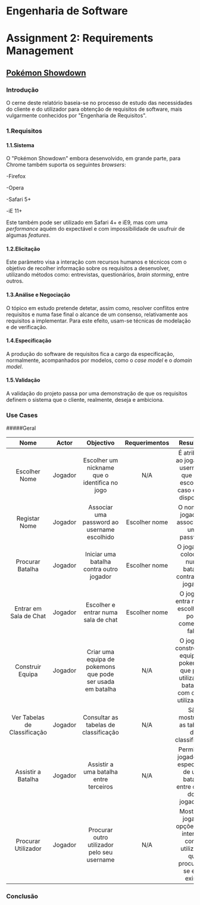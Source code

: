 
# **Engenharia de Software**
# Assignment 2: Requirements Management

## [Pokémon Showdown](https://www.pokemonshowdown.com)

### Introdução
O cerne deste relatório baseia-se no processo de estudo das necessidades do cliente e do utilizador para obtenção de requisitos de software, mais vulgarmente conhecidos por "Engenharia de Requisitos".

### 1.Requisitos

#### 1.1.Sistema

O "Pokémon Showdown" embora desenvolvido, em grande parte, para Chrome também suporta os seguintes *browsers*:
<p> -Firefox </p>
<p> -Opera </p>
<p> -Safari 5+ </p>
<p> -iE 11+ </p>
    
Este também pode ser utilizado em Safari 4+ e iE9, mas com uma *performance* aquém do expectável e com impossibilidade de usufruir de algumas *features*.

#### 1.2.Elicitação
Este parâmetro visa a interação com recursos humanos e técnicos com o objetivo de recolher informação sobre os requisitos a desenvolver, utilizando métodos como: entrevistas, questionários, *brain storming*, entre outros.

#### 1.3.Análise e Negociação
O tópico em estudo pretende detetar, assim como, resolver conflitos entre requisitos e numa fase final o alcance de um consenso, relativamente aos requisitos a implementar. Para este efeito, usam-se técnicas de modelação e de verificação.

#### 1.4.Especificação
A produção do software de requisitos fica a cargo da especificação, normalmente, acompanhados por modelos, como o *case model* e o *domain model*.

#### 1.5.Validação
A validação do projeto passa por uma demonstração de que os requisitos definem o sistema que o cliente, realmente, deseja e ambiciona.

### Use Cases

#####Geral

|Nome|Actor|Objectivo|Requerimentos|Resultado|
|:--:|:----:|:-------:|:-----------:|:-------:|
|Escolher Nome|Jogador|Escolher um nickname que o identifica no jogo|N/A|É atribuído ao jogador o username que este escolheu, caso esteja disponível|
|Registar Nome|Jogador|Associar uma password ao username escolhido|Escolher nome|O nome do jogador é associado a uma password|
|Procurar Batalha|Jogador|Iniciar uma batalha contra outro jogador|Escolher nome|O jogador é colocado numa batalha contra outro jogador|
|Entrar em Sala de Chat|Jogador|Escolher e entrar numa sala de chat|Escolher nome|O jogador entra na sala escolhida e pode começar a falar|
|Construir Equipa|Jogador|Criar uma equipa de pokemons que pode ser usada em batalha|N/A|O jogador constrói uma equipa de pokemons que pode utilizar em batalhas com outros utilizadores|
|Ver Tabelas de Classificação|Jogador|Consultar as tabelas de classificação|N/A|São mostradas as tabelas de classificação|
|Assistir a Batalha|Jogador|Assistir a uma batalha entre terceiros|N/A|Permite ao jogador ser espectador de uma batalha entre outros dois jogadores|
|Procurar Utilizador|Jogador|Procurar outro utilizador pelo seu username|N/A|Mostra ao jogador opções para interagir com o utilizador que procurava, se este existir|



### Conclusão
